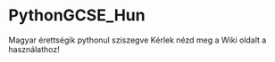 # PythonGCSE_Hun
Magyar érettségik pythonul sziszegve
Kérlek nézd meg a Wiki oldalt a használathoz! 
